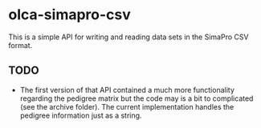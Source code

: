 olca-simapro-csv
================
This is a simple API for writing and reading data sets in the SimaPro 
CSV format.

TODO
----
* The first version of that API contained a much more functionality regarding 
  the pedigree matrix but the code may is a bit to complicated (see the archive
  folder). The current implementation handles the pedigree information just as
  a string.  
